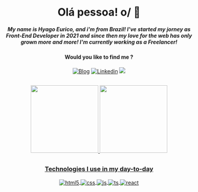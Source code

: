 <div align="center">
  <h1>  Olá pessoa! o/ 👋</h1>


<h5>
  My name is Hyago Eurico, and i'm from Brazil! I've started my jorney as Front-End Developer in 2021 and since then my love for the web has only grown more and more! I'm currently working as a Freelancer!
</h5> 
  
<h4>
  Would you like to find me ?
</h4>

[![Blog](https://img.shields.io/website?label=Hyago-Eurico.com&style=for-the-badge&url=https://hyago-nsa.github.io/portfolio-v2/)](https://hyago-nsa.github.io/portfolio-v2/)
[![Linkedin](https://img.shields.io/badge/LinkedIn-0077B5?style=for-the-badge&logo=linkedin&logoColor=white)](https://www.linkedin.com/in/hyago-eurico-421654207/)
<a href = "mailto:hyago.eurico.nsa@gmail.com"><img src="https://img.shields.io/badge/-Gmail-%23333?style=for-the-badge&logo=gmail&logoColor=white" target="_blank"></a>

##

  <a href="https://github.com/Hyago-nsa">
<img height="180em" src="https://github-readme-stats.vercel.app/api?username=Hyago-nsa&show_icons=true&theme=radical&include_all_commits=true&count_private=true"/>  <img height="180em" src="https://github-readme-stats.vercel.app/api/top-langs/?username=Hyago-nsa&layout=compact&langs_count=7&theme=radical"/>

##

<h3>Technologies I use in my day-to-day</h3>

<div style="display: inline_block">
  <img align="center" alt="html5" src="https://img.shields.io/badge/HTML5-E34F26?style=for-the-badge&logo=html5&logoColor=white" />
  <img align="center" alt="css" src="https://img.shields.io/badge/CSS3-1572B6?style=for-the-badge&logo=css3&logoColor=white" />
  <img align="center" alt="js" src="https://img.shields.io/badge/JavaScript-F7DF1E?style=for-the-badge&logo=javascript&logoColor=black" />
  <img align="center" alt="ts" src="https://img.shields.io/badge/TypeScript-007ACC?style=for-the-badge&logo=typescript&logoColor=white" />
  <img align="center" alt="react" src="https://img.shields.io/badge/React-20232A?style=for-the-badge&logo=react&logoColor=61DAFB" />
</div><br/>
</div>
